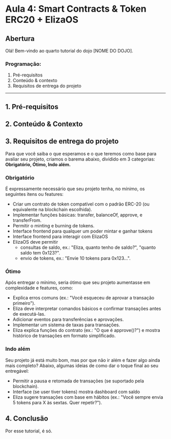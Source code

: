 # Aula 4: Smart Contracts & Token ERC20 + ElizaOS

## Abertura

Olá! Bem-vindo ao quarto tutorial do dojo [NOME DO DOJO].

### Programação:

1. Pré-requisitos
2. Conteúdo & contexto
3. Requisitos de entrega do projeto

---

## 1. Pré-requisitos


## 2. Conteúdo & Contexto


## 3. Requisitos de entrega do projeto

Para que você saiba o que esperamos e o que teremos como base para avaliar seu projeto, criamos o barema abaixo, dividido em 3 categorias: **Obrigatório, Ótimo, Indo além.**

### Obrigatório
É expressamente necessário que seu projeto tenha, no mínimo, os seguintes itens ou features:

- Criar um contrato de token compatível com o padrão ERC-20 (ou equivalente na blockchain escolhida).
- Implementar funções básicas: transfer, balanceOf, approve, e transferFrom.
- Permitir o minting e burning de tokens.
- Interface frontend para qualquer um poder mintar e ganhar tokens
- Interface frontend para interagir com ElizaOS
- ElizaOS deve permitir
  - consultas de saldo, ex.: "Eliza, quanto tenho de saldo?", "quanto saldo tem 0x123?".
  - envio de tokens, ex.: "Envie 10 tokens para 0x123...".


### Ótimo
Após entregar o mínimo, seria ótimo que seu projeto aumentasse em complexidade e features, como:

- Explica erros comuns (ex.: "Você esqueceu de aprovar a transação primeiro").
- Eliza deve interpretar comandos básicos e confirmar transações antes de executá-las.
- Adicionar eventos para transferências e aprovações.
- Implementar um sistema de taxas para transações.
- Eliza explica funções do contrato (ex.: "O que é approve()?") e mostra histórico de transações em formato simplificado.

### Indo além
Seu projeto já está muito bom, mas por que não ir além e fazer algo ainda mais completo? Abaixo, algumas ideias de como dar o toque final ao seu entregável:

- Permitir a pausa e retomada de transações (se suportado pela blockchain).
- Interface (se user tiver tokens) mostra dashboard com saldo
- Eliza sugere transações com base em hábitos (ex.: "Você sempre envia 5 tokens para X às sextas. Quer repetir?").

## 4. Conclusão

Por esse tutorial, é só.